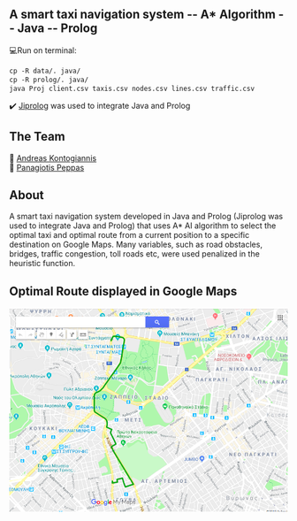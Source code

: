 ## A smart taxi navigation system -- A* Algorithm -- Java -- Prolog
:computer:Run on terminal:
```
cp -R data/. java/
cp -R prolog/. java/
java Proj client.csv taxis.csv nodes.csv lines.csv traffic.csv
```
   
:heavy_check_mark: [Jiprolog](https://github.com/jiprolog/jiprolog/releases/download/4.1.4.1/JIProlog-4.1.4.1.zip) was used to integrate Java and Prolog  

## The Team    
:oncoming_taxi: [Andreas Kontogiannis](https://github.com/ddaedalus)   
:oncoming_taxi: [Panagiotis Peppas](https://github.com/TakisPep)   
          
## About
A smart taxi navigation system developed in Java and Prolog (Jiprolog was used to integrate Java and Prolog) that uses A* AI algorithm to select the optimal taxi and optimal route from a current position to a specific destination on Google Maps. Many variables, such as road obstacles, bridges, traffic congestion, toll roads etc, were used penalized in the heuristic function.  
          
## Optimal Route displayed in Google Maps 
![screenshot](kml_best_taxi.png)
 


